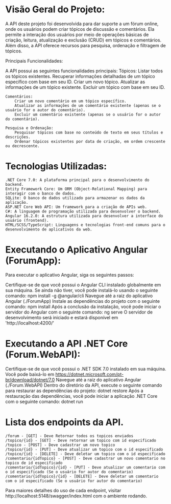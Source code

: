 
# Visão Geral do Projeto:

A API deste projeto foi desenvolvida para dar suporte a um fórum online, onde os usuários podem criar tópicos de discussão e comentários. Ela permite a interação dos usuários por meio de operações básicas de criação, leitura, atualização e exclusão (CRUD) em tópicos e comentários. Além disso, a API oferece recursos para pesquisa, ordenação e filtragem de tópicos.

Principais Funcionalidades:

A API possui as seguintes funcionalidades principais:
    Tópicos:
        Listar todos os tópicos existentes.
        Recuperar informações detalhadas de um tópico específico com base em seu ID.
        Criar um novo tópico.
        Atualizar as informações de um tópico existente.
        Excluir um tópico com base em seu ID.

    Comentários:
        Criar um novo comentário em um tópico específico.
        Atualizar as informações de um comentário existente (apenas se o usuário for o autor do comentário).
        Excluir um comentário existente (apenas se o usuário for o autor do comentário).

    Pesquisa e Ordenação:
        Pesquisar tópicos com base no conteúdo de texto em seus títulos e descrições.
        Ordenar tópicos existentes por data de criação, em ordem crescente ou decrescente.
        
# Tecnologias Utilizadas:
    .NET Core 7.0: A plataforma principal para o desenvolvimento do backend.
    Entity Framework Core: Um ORM (Object-Relational Mapping) para interagir com o banco de dados.
    SQLite: O banco de dados utilizado para armazenar os dados da aplicação.
    ASP.NET Core Web API: Um framework para a criação de APIs web.
    C#: A linguagem de programação utilizada para desenvolver o backend.
    Angular 16.2.0: A estrutura utilizada para desenvolver a interface do usuário (frontend).
    HTML/SCSS/TypeScript: Linguagens e tecnologias front-end comuns para o desenvolvimento de aplicativos da web.

# Executando o Aplicativo Angular (ForumApp):

Para executar o aplicativo Angular, siga os seguintes passos:

Certifique-se de que você possui o Angular CLI instalado globalmente em sua máquina. Se ainda não tiver, você pode instalá-lo usando o seguinte comando:
    npm install -g @angular/cli
Navegue até a raiz do aplicativo Angular (./ForumApp)
Instale as dependências do projeto com o seguinte comando:
    npm install
Após a conclusão da instalação, você pode iniciar o servidor do Angular com o seguinte comando:
    ng serve
O servidor de desenvolvimento será iniciado e estará disponível em 'http://localhost:4200/'


# Executando a API .NET Core (Forum.WebAPI):

Certifique-se de que você possui o .NET SDK 7.0 instalado em sua máquina. Você pode baixá-lo em https://dotnet.microsoft.com/pt-br/download/dotnet/7.0
Navegue até a raiz do aplicativo Angular (./Forum.WebAPI)
Dentro do diretório da API, execute o seguinte comando para restaurar as dependências do projeto:
    dotnet restore
Após a restauração das dependências, você pode iniciar a aplicação .NET Core com o seguinte comando:
    dotnet run

# Lista dos endpoints da API.

    /forum - [GET] - Deve Retornar todos os topicos enviados
    /topico/{id} - [GET] - Deve retornar um topico com id especificado
    /topico - [POST] - Deve cadastrar um novo topico
    /topico/{id} - [PUT] - Deve atualizar um topico com o id especificado
    /topico/{id} - [DELETE] - Deve deletar um topico com o id especificado
    /comentario/{idTopico} - [POST] - Deve cadastrar um novo comentario no topico de id especificado
    /comentario/{idTopico}/{id} - [PUT] - Deve atualizar um comentario com o id especificado (Se o usuário for autor do comentario)
    /comentario/{idTopico}/{id} - [DELETE] - Deve deletar um comentario com o id especificado (Se o usuário for autor do comentario)

Para maiores detalhes do uso de cada endpoint, visitar http://localhost:5148/swagger/index.html com o ambiente rodando.


